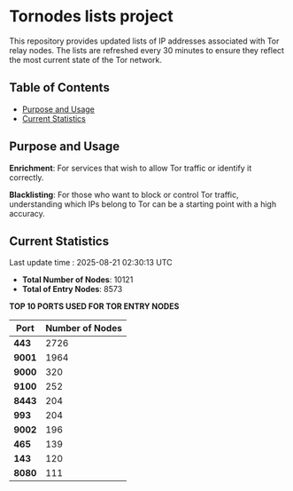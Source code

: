 # Tornodes lists project

This repository provides updated lists of IP addresses associated with Tor relay nodes. The lists are refreshed every 30 minutes to ensure they reflect the most current state of the Tor network.

## Table of Contents

- [Purpose and Usage](#purpose-and-usage)
- [Current Statistics](#current-statistics)


## Purpose and Usage

**Enrichment**: For services that wish to allow Tor traffic or identify it correctly.

**Blacklisting**: For those who want to block or control Tor traffic, understanding which IPs belong to Tor can be a starting point with a high accuracy.

## Current Statistics

Last update time : 2025-08-21 02:30:13 UTC

- **Total Number of Nodes**: 10121
- **Total of Entry Nodes**: 8573

**TOP 10 PORTS USED FOR TOR ENTRY NODES**

| **Port** | **Number of Nodes** |
|------|-----------------|
| **443**   | 2726  |
| **9001**   | 1964  |
| **9000**   | 320  |
| **9100**   | 252  |
| **8443**   | 204  |
| **993**   | 204  |
| **9002**   | 196  |
| **465**   | 139  |
| **143**   | 120  |
| **8080**   | 111  |

